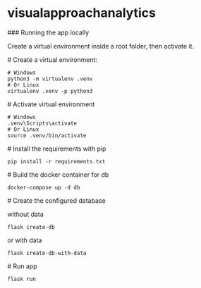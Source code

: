# visualapproachanalytics

### Running the app locally

Create a virtual environment inside a root folder, then activate it.

# Create a virtual environment:

```
# Windows
python3 -m virtualenv .venv
# Or Linux
virtualenv .venv -p python3
```

# Activate virtual environment

```
# Windows
.venv\Scripts\activate
# Or Linux
source .venv/bin/activate
```

# Install the requirements with pip

```
pip install -r requirements.txt
```

# Build the docker container for db

```
docker-compose up -d db
```

# Create the configured database

without data

```
flask create-db
```

or with data

```
flask create-db-with-data
```

# Run app

```
flask run
```
